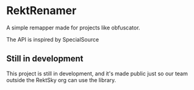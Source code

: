 # RektRenamer
A simple remapper made for projects like obfuscator.

The API is inspired by SpecialSource

## Still in development
This project is still in development, and it's made public just so our team outside the RektSky org
can use the library.
